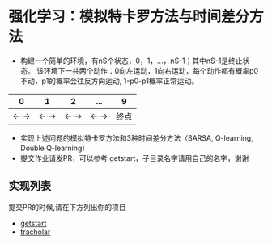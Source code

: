 # 强化学习：模拟特卡罗方法与时间差分方法
- 构建一个简单的环境，有nS个状态，0，1，...，nS-1；其中nS-1是终止状态。 该环境下一共两个动作：0向左运动，1向右运动，每个动作都有概率p0不动，p1的概率会往反方向运动, 1-p0-p1概率正常运动。

|0 | 1 | 2 | ... | 9 |
|--|--|----|-----|---|
|←·→|←·→|←·→|←·→|终点|

- 实现上述问题的模拟特卡罗方法和3种时间差分方法（SARSA, Q-learning, Double Q-learning）
- 提交作业请发PR，可以参考 getstart，子目录名字请用自己的名字，谢谢



## 实现列表
提交PR的时候,请在下方列出你的项目

- [getstart](getstart/)
- [tracholar](tracholar/)
